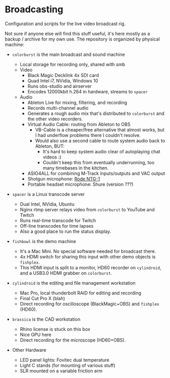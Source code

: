 # Broadcasting
Configuration and scripts for the live video broadcast rig.

Not sure if anyone else will find this stuff useful, it's here mostly as a backup / archive for my own use. The repository is organized by physical machine:

* `colorburst` is the main broadcast and sound machine
    * Local storage for recording only, shared with smb
	* Video
		* Black Magic Decklink 4x SDI card
		* Quad Intel i7, NVidia, Windows 10
		* Runs obs-studio and airserver
		* Encodes 12000kbit h.264 in hardware, streams to `spacer`
	* Audio
		* Ableton Live for mixing, filtering, and recording
		* Records multi-channel audio
		* Generates a rough audio mix that's distributed to `colorburst` and the other video recorders.
		* Virtual Audio Cable: routing from Ableton to OBS
			* VB-Cable is a cheaper/free alternative that almost works, but I had underflow problems there I couldn't resolve.
			* Would also use a second cable to route system audio back to Ableton, BUT:
				* It's hard to keep system audio clear of autoplaying chat videos :)
				* Couldn't keep this from eventually underrunning, too many timebases in the kitchen.
		* ASIO4ALL for combining M-Track inputs/outputs and VAC output
		* Shotgun microphone: [Rode NTG-1](http://www.rode.com/microphones/ntg-1)
		* Portable headset microphone: Shure (version ???)

* `spacer` is a Linux transcode server
	* Dual Intel, NVidia, Ubuntu
	* Nginx rtmp server relays video from `colorburst` to YouTube and Twitch
	* Runs real-time transcode for Twitch
	* Off-line transcodes for time lapses
	* Also a good place to run the status display.

* `fishbowl` is the demo machine
   * It's a Mac Mini. No special software needed for broadcast there.
   * 4x HDMI switch for sharing this input with other demo objects is `fishplex`.
   * This HDMI input is split to a monitor, HD60 recorder on `cylindroid`, and a USB3.0 HDMI grabber on `colorburst`.

* `cylindroid` is the editing and file management workstation
	* Mac Pro, local thunderbolt RAID for editing and recording
	* Final Cut Pro X (blah)
	* Direct recording for oscilloscope (BlackMagic+OBS) and `fishplex` (HD60).

* `brassica` is the CAD workstation
   * Rhino license is stuck on this box
   * Nice GPU here
   * Direct recording for the microscope (HD60+OBS).
   
* Other Hardware
	* LED panel lights: Fovitec dual temperature
	* Light C stands (for mounting of various stuff)
	* SLR mounted on a variable friction arm
